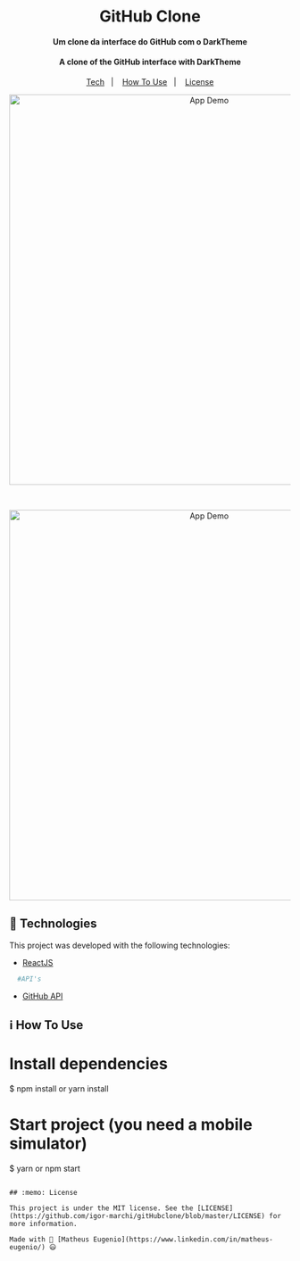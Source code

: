 <h1 align="center">
    GitHub Clone
    <br>
</h1>
<h4 align="center">
  Um clone da interface do GitHub com o DarkTheme 
</h4>
<h4 align="center">
  A clone of the GitHub interface with DarkTheme
</h4>
<p align="center">
  <a href="#rocket-technologies">Tech</a>&nbsp;&nbsp;&nbsp;|&nbsp;&nbsp;&nbsp;
  <a href="#information_source-how-to-use">How To Use</a>&nbsp;&nbsp;&nbsp;|&nbsp;&nbsp;&nbsp;
  <a href="#memo-license">License</a>
</p>

<p align="center">
  <img alt="App Demo" src="src/assets/gitHub/gitHubClone.gif" width='700'>
</p>

<br/>

<p align="center">
  <img alt="App Demo" src="src/assets/gitHub/gitHubResponse.gif" width='700'>
</p>

## :rocket: Technologies

This project was developed with the following technologies:

- [ReactJS](https://pt-br.reactjs.org/)

```bash
  #API's
```

- [GitHub API](https://developer.github.com/v3/repos/)

## :information_source: How To Use

# Install dependencies
$ npm install or yarn install
# Start project (you need a mobile simulator)
$ yarn or npm start
```

## :memo: License

This project is under the MIT license. See the [LICENSE](https://github.com/igor-marchi/gitHubclone/blob/master/LICENSE) for more information.

Made with 🖤 [Matheus Eugenio](https://www.linkedin.com/in/matheus-eugenio/) 😃
